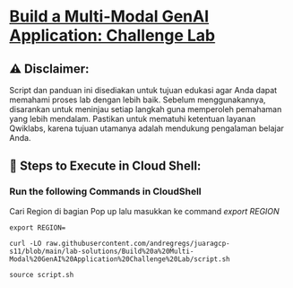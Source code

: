 # [Build a Multi-Modal GenAI Application: Challenge Lab](https://www.cloudskillsboost.google/course_templates/1076/labs/488228)

## ⚠️ **Disclaimer:**
Script dan panduan ini disediakan untuk tujuan edukasi agar Anda dapat memahami proses lab dengan lebih baik. Sebelum menggunakannya, disarankan untuk meninjau setiap langkah guna memperoleh pemahaman yang lebih mendalam. Pastikan untuk mematuhi ketentuan layanan Qwiklabs, karena tujuan utamanya adalah mendukung pengalaman belajar Anda.

## 🚀 **Steps to Execute in Cloud Shell:**
### Run the following Commands in CloudShell

Cari Region di bagian Pop up lalu masukkan ke command *export REGION*
```
export REGION=
```
```
curl -LO raw.githubusercontent.com/andregregs/juaragcp-s11/blob/main/lab-solutions/Build%20a%20Multi-Modal%20GenAI%20Application%20Challenge%20Lab/script.sh

source script.sh
```